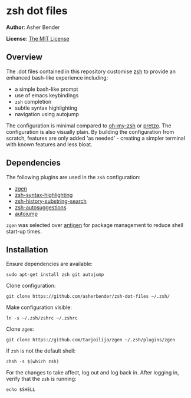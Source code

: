 # zsh dot files #

**Author**: Asher Bender

**License**: [The MIT License](http://opensource.org/licenses/MIT)

## Overview ##

The .dot files contained in this repository customise [zsh](http://www.zsh.org/)
to provide an enhanced bash-like experience including:

* a simple bash-like prompt
* use of emacs keybindings
* `zsh` completion
* subtle syntax highlighting
* navigation using autojump

The configuration is minimal compared to
[oh-my-zsh](https://github.com/robbyrussell/oh-my-zsh) or
[pretzo](https://github.com/sorin-ionescu/prezto). The configuration is also
visually plain. By building the configuration from scratch, features are only
added 'as needed' - creating a simpler terminal with known features and less
bloat.

## Dependencies ##

The following plugins are used in the `zsh` configuration:

* [zgen](https://github.com/tarjoilija/zgen)
* [zsh-syntax-highlighting](https://github.com/zsh-users/zsh-syntax-highlighting)
* [zsh-history-substring-search](https://github.com/zsh-users/zsh-history-substring-search)
* [zsh-autosuggestions](https://github.com/tarruda/zsh-autosuggestions)
* [autojump](https://github.com/joelthelion/autojump)

`zgen` was selected over [antigen](https://github.com/zsh-users/antigen) for
package management to reduce shell start-up times.

## Installation ##

Ensure dependencies are available:

```
sudo apt-get install zsh git autojump
```

Clone configuration:
```
git clone https://github.com/asherbender/zsh-dot-files ~/.zsh/
```

Make configuration visible:
```
ln -s ~/.zsh/zshrc ~/.zshrc
```

Clone `zgen`:
```
git clone https://github.com/tarjoilija/zgen ~/.zsh/plugins/zgen
```

If `zsh` is not the default shell:
```
chsh -s $(which zsh)
```

For the changes to take affect, log out and log back in. After logging in,
verify that the `zsh` is running:
```
echo $SHELL
```
